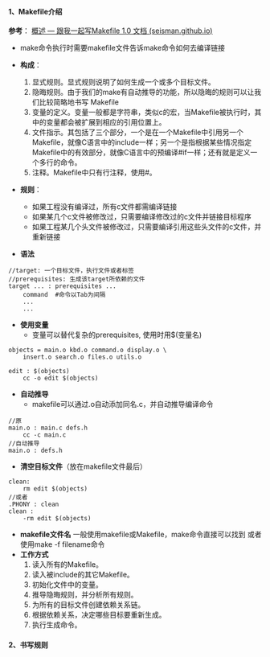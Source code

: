#### 1、Makefile介绍 ####
**参考**：
[概述 — 跟我一起写Makefile 1.0 文档 (seisman.github.io)](https://seisman.github.io/how-to-write-makefile/overview.html)
* make命令执行时需要makefile文件告诉make命令如何去编译链接
* **构成**：
	1. 显式规则。显式规则说明了如何生成一个或多个目标文件。
	2. 隐晦规则。由于我们的make有自动推导的功能，所以隐晦的规则可以让我们比较简略地书写 Makefile
	3. 变量的定义。变量一般都是字符串，类似c的宏，当Makefile被执行时，其中的变量都会被扩展到相应的引用位置上。
	4. 文件指示。其包括了三个部分，一个是在一个Makefile中引用另一个Makefile，就像C语言中的include一样；另一个是指根据某些情况指定Makefile中的有效部分，就像C语言中的预编译#if一样；还有就是定义一个多行的命令。
	5. 注释。Makefile中只有行注释，使用#。
	
* **规则**：
	* 如果工程没有编译过，所有c文件都需编译链接
	* 如果某几个c文件被修改过，只需要编译修改过的c文件并链接目标程序
	* 如果工程某几个头文件被修改过，只需要编译引用这些头文件的c文件，并重新链接
* **语法**
```
//target: 一个目标文件，执行文件或者标签
//prerequisites: 生成该target所依赖的文件
target ... : prerequisites ... 
    command  #命令以Tab为间隔
    ...
    ...
```
* **使用变量**
	* 变量可以替代复杂的prerequisites, 使用时用$(变量名)
```
objects = main.o kbd.o command.o display.o \
    insert.o search.o files.o utils.o

edit : $(objects)
    cc -o edit $(objects)
```
* **自动推导**
	* makefile可以通过.o自动添加同名.c，并自动推导编译命令
```
//原
main.o : main.c defs.h
    cc -c main.c
//自动推导
main.o : defs.h
```
* **清空目标文件**（放在makefile文件最后）
```
clean:
    rm edit $(objects)
//或者
.PHONY : clean
clean :
    -rm edit $(objects)
```
* **makefile文件名**
	一般使用makefile或Makefile，make命令直接可以找到
	或者使用make -f filename命令
* **工作方式**
	1. 读入所有的Makefile。
	2. 读入被include的其它Makefile。
    3. 初始化文件中的变量。
    4. 推导隐晦规则，并分析所有规则。
    5. 为所有的目标文件创建依赖关系链。
    6. 根据依赖关系，决定哪些目标要重新生成。
    7. 执行生成命令。


#### 2、书写规则 ####
